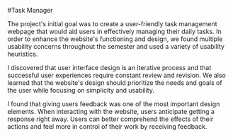 #Task Manager

The project's initial goal was to create a user-friendly task management webpage that would aid 
users in effectively managing their daily tasks. In order to enhance the website's functioning and 
design, we found multiple usability concerns throughout the semester and used a variety of 
usability heuristics.

I discovered that user interface design is an iterative process and that successful user 
experiences require constant review and revision. We also learned that the website's design 
should prioritize the needs and goals of the user while focusing on simplicity and usability.

I found that giving users feedback was one of the most important design elements. When 
interacting with the website, users anticipate getting a response right away. Users can better 
comprehend the effects of their actions and feel more in control of their work by receiving 
feedback.
